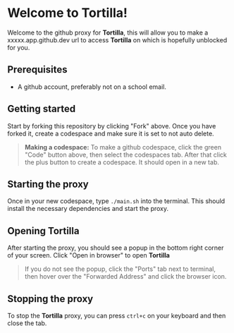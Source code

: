 # Welcome to Tortilla!

Welcome to the github proxy for **Tortilla**, this will allow you to make a xxxxx.app.github.dev url to access **Tortilla** on which is hopefully unblocked for you.

## Prerequisites
- A github account, preferably not on a school email.

## Getting started
Start by forking this repository by clicking "Fork" above. Once you have forked it, create a codespace and make sure it is set to not auto delete.
>**Making a codespace:** To make a github codespace, click the green "Code" button above, then select the codespaces tab. After that click the plus button to create a codespace. It should open in a new tab.

## Starting the proxy
Once in your new codespace, type ``./main.sh`` into the terminal. This should install the necessary dependencies and start the proxy.

## Opening Tortilla
After starting the proxy, you should see a popup in the bottom right corner of your screen. Click "Open in browser" to open **Tortilla**
>If you do not see the popup, click the "Ports" tab next to terminal, then hover over the "Forwarded Address" and click the browser icon.

## Stopping the proxy
To stop the **Tortilla** proxy, you can press ``ctrl+c`` on your keyboard and then close the tab.